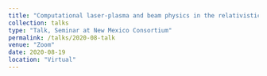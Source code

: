 ```yaml
---
title: "Computational laser-plasma and beam physics in the relativistic regime"
collection: talks
type: "Talk, Seminar at New Mexico Consortium"
permalink: /talks/2020-08-talk
venue: "Zoom"
date: 2020-08-19
location: "Virtual"
---
```

